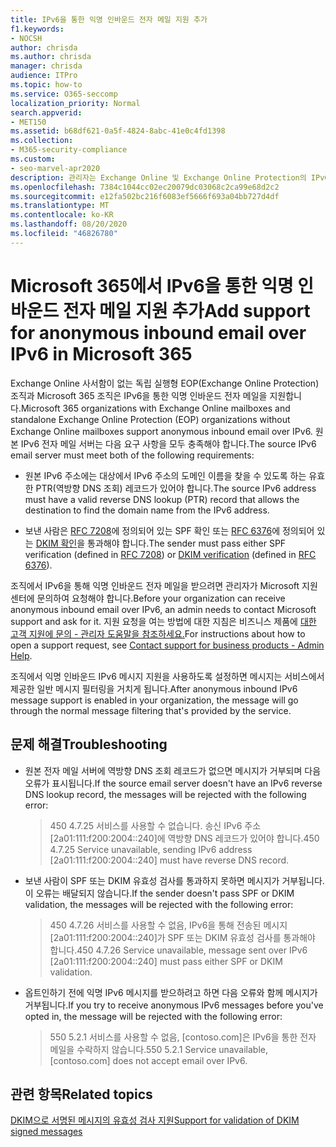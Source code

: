 ```yaml
---
title: IPv6을 통한 익명 인바운드 전자 메일 지원 추가
f1.keywords:
- NOCSH
author: chrisda
ms.author: chrisda
manager: chrisda
audience: ITPro
ms.topic: how-to
ms.service: O365-seccomp
localization_priority: Normal
search.appverid:
- MET150
ms.assetid: b68df621-0a5f-4824-8abc-41e0c4fd1398
ms.collection:
- M365-security-compliance
ms.custom:
- seo-marvel-apr2020
description: 관리자는 Exchange Online 및 Exchange Online Protection의 IPv6 원본에서 익명 인바운드 전자 메일 지원을 구성하는 방법을 확인할 수 있습니다.
ms.openlocfilehash: 7384c1044cc02ec20079dc03068c2ca99e68d2c2
ms.sourcegitcommit: e12fa502bc216f6083ef5666f693a04bb727d4df
ms.translationtype: MT
ms.contentlocale: ko-KR
ms.lasthandoff: 08/20/2020
ms.locfileid: "46826780"
---
```

# <a name="add-support-for-anonymous-inbound-email-over-ipv6-in-microsoft-365"></a><span data-ttu-id="d9619-103">Microsoft 365에서 IPv6을 통한 익명 인바운드 전자 메일 지원 추가</span><span class="sxs-lookup"><span data-stu-id="d9619-103">Add support for anonymous inbound email over IPv6 in Microsoft 365</span></span>

<span data-ttu-id="d9619-104">Exchange Online 사서함이 없는 독립 실행형 EOP(Exchange Online Protection) 조직과 Microsoft 365 조직은 IPv6을 통한 익명 인바운드 전자 메일을 지원합니다.</span><span class="sxs-lookup"><span data-stu-id="d9619-104">Microsoft 365 organizations with Exchange Online mailboxes and standalone Exchange Online Protection (EOP) organizations without Exchange Online mailboxes support anonymous inbound email over IPv6.</span></span> <span data-ttu-id="d9619-105">원본 IPv6 전자 메일 서버는 다음 요구 사항을 모두 충족해야 합니다.</span><span class="sxs-lookup"><span data-stu-id="d9619-105">The source IPv6 email server must meet both of the following requirements:</span></span>

- <span data-ttu-id="d9619-106">원본 IPv6 주소에는 대상에서 IPv6 주소의 도메인 이름을 찾을 수 있도록 하는 유효한 PTR(역방향 DNS 조회) 레코드가 있어야 합니다.</span><span class="sxs-lookup"><span data-stu-id="d9619-106">The source IPv6 address must have a valid reverse DNS lookup (PTR) record that allows the destination to find the domain name from the IPv6 address.</span></span>

- <span data-ttu-id="d9619-107">보낸 사람은 [RFC 7208](https://tools.ietf.org/html/rfc7208)에 정의되어 있는 SPF 확인 또는 [RFC 6376](https://dkim.org/)에 정의되어 있는 [DKIM 확인](https://www.rfc-editor.org/rfc/rfc6376.txt)을 통과해야 합니다.</span><span class="sxs-lookup"><span data-stu-id="d9619-107">The sender must pass either SPF verification (defined in [RFC 7208](https://tools.ietf.org/html/rfc7208)) or [DKIM verification](https://dkim.org/) (defined in [RFC 6376](https://www.rfc-editor.org/rfc/rfc6376.txt)).</span></span>

<span data-ttu-id="d9619-108">조직에서 IPv6을 통해 익명 인바운드 전자 메일을 받으려면 관리자가 Microsoft 지원 센터에 문의하여 요청해야 합니다.</span><span class="sxs-lookup"><span data-stu-id="d9619-108">Before your organization can receive anonymous inbound email over IPv6, an admin needs to contact Microsoft support and ask for it.</span></span> <span data-ttu-id="d9619-109">지원 요청을 여는 방법에 대한 지침은 비즈니스 제품에 [대한 고객 지원에 문의 - 관리자 도움말을 참조하세요.](../../admin/contact-support-for-business-products.md)</span><span class="sxs-lookup"><span data-stu-id="d9619-109">For instructions about how to open a support request, see [Contact support for business products - Admin Help](../../admin/contact-support-for-business-products.md).</span></span>

<span data-ttu-id="d9619-110">조직에서 익명 인바운드 IPv6 메시지 지원을 사용하도록 설정하면 메시지는 서비스에서 제공한 일반 메시지 필터링을 거치게 됩니다.</span><span class="sxs-lookup"><span data-stu-id="d9619-110">After anonymous inbound IPv6 message support is enabled in your organization, the message will go through the normal message filtering that's provided by the service.</span></span>

## <a name="troubleshooting"></a><span data-ttu-id="d9619-111">문제 해결</span><span class="sxs-lookup"><span data-stu-id="d9619-111">Troubleshooting</span></span>

- <span data-ttu-id="d9619-112">원본 전자 메일 서버에 역방향 DNS 조회 레코드가 없으면 메시지가 거부되며 다음 오류가 표시됩니다.</span><span class="sxs-lookup"><span data-stu-id="d9619-112">If the source email server doesn't have an IPv6 reverse DNS lookup record, the messages will be rejected with the following error:</span></span>

  > <span data-ttu-id="d9619-113">450 4.7.25 서비스를 사용할 수 없습니다. 송신 IPv6 주소 [2a01:111:f200:2004::240]에 역방향 DNS 레코드가 있어야 합니다.</span><span class="sxs-lookup"><span data-stu-id="d9619-113">450 4.7.25 Service unavailable, sending IPv6 address [2a01:111:f200:2004::240] must have reverse DNS record.</span></span>

- <span data-ttu-id="d9619-114">보낸 사람이 SPF 또는 DKIM 유효성 검사를 통과하지 못하면 메시지가 거부됩니다. 이 오류는 배달되지 않습니다.</span><span class="sxs-lookup"><span data-stu-id="d9619-114">If the sender doesn't pass SPF or DKIM validation, the messages will be rejected with the following error:</span></span>

  > <span data-ttu-id="d9619-115">450 4.7.26 서비스를 사용할 수 없음, IPv6을 통해 전송된 메시지 [2a01:111:f200:2004::240]가 SPF 또는 DKIM 유효성 검사를 통과해야 합니다.</span><span class="sxs-lookup"><span data-stu-id="d9619-115">450 4.7.26 Service unavailable, message sent over IPv6 [2a01:111:f200:2004::240] must pass either SPF or DKIM validation.</span></span>

- <span data-ttu-id="d9619-116">옵트인하기 전에 익명 IPv6 메시지를 받으하려고 하면 다음 오류와 함께 메시지가 거부됩니다.</span><span class="sxs-lookup"><span data-stu-id="d9619-116">If you try to receive anonymous IPv6 messages before you've opted in, the message will be rejected with the following error:</span></span>

  > <span data-ttu-id="d9619-117">550 5.2.1 서비스를 사용할 수 없음, [contoso.com]은 IPv6을 통한 전자 메일을 수락하지 않습니다.</span><span class="sxs-lookup"><span data-stu-id="d9619-117">550 5.2.1 Service unavailable, [contoso.com] does not accept email over IPv6.</span></span>

## <a name="related-topics"></a><span data-ttu-id="d9619-118">관련 항목</span><span class="sxs-lookup"><span data-stu-id="d9619-118">Related topics</span></span>

[<span data-ttu-id="d9619-119">DKIM으로 서명된 메시지의 유효성 검사 지원</span><span class="sxs-lookup"><span data-stu-id="d9619-119">Support for validation of DKIM signed messages</span></span>](support-for-validation-of-dkim-signed-messages.md)